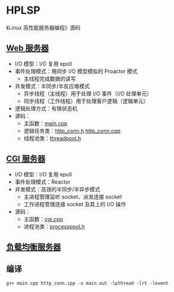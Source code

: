 # HPLSP
《Linux 高性能服务器编程》源码

## [Web 服务器](https://github.com/lambdaxing/HPLSP/tree/master/ch15)
* I/O 模型：I/O 复用 epoll
* 事件处理模式：用同步 I/O 模型模拟的 Proactor 模式 
    - 主线程完成数据的读写
* 并发模式：半同步/半反应堆模式 
    - 异步线程（主线程）用于处理 I/O 事件（I/O 处理单元）
    - 同步线程（工作线程）用于处理客户逻辑（逻辑单元）
* 逻辑处理方式：有限状态机
* 源码：
    - 主函数：[main.cpp](https://github.com/lambdaxing/HPLSP/tree/master/ch15/main.cpp)
    - 逻辑任务类：[http_conn.h](https://github.com/lambdaxing/HPLSP/tree/master/ch15/http_conn.h) [http_conn.cpp](https://github.com/lambdaxing/HPLSP/tree/master/ch15/http_conn.cpp)
    - 线程池类：[threadpool.h](https://github.com/lambdaxing/HPLSP/tree/master/ch15/threadpool.h)

## [CGI 服务器](https://github.com/lambdaxing/HPLSP/tree/master/ch15)
* I/O 模型：I/O 复用 epoll
* 事件处理模式：Reactor
* 并发模式：高效的半同步/半异步模式 
    - 主进程管理监听 socket、派发连接 socket
    - 工作进程管理连接 socket 及其上的 I/O 操作
* 源码：
    - 主函数：[cgi.cpp](https://github.com/lambdaxing/HPLSP/tree/master/ch15/cgi.cpp)
    - 进程池类：[processpool.h](https://github.com/lambdaxing/HPLSP/tree/master/ch15/processpool.h)

## [负载均衡服务器](https://github.com/lambdaxing/HPLSP/tree/master/springsnail)

## 编译
```shell
g++ main.cpp http_conn.cpp -o main.out -lpthread -lrt -levent
```